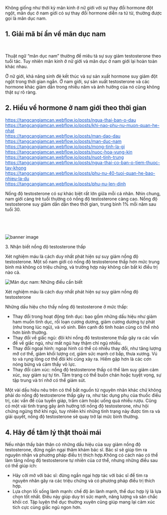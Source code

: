 <div>
<p>Không giống như thời kỳ mãn kinh ở nữ giới với sự thay đổi hormone đột ngột, mãn dục ở nam giới có sự thay đổi hormone diễn ra từ từ, thường được gọi là mãn dục nam.</p>
</div>

<h2>1. Giải mã bí ẩn về mãn dục nam</h2>

<div>
<p>&nbsp;</p>

<p>Thuật ngữ &ldquo;mãn dục nam&rdquo; thường để miêu tả sự&nbsp;suy giảm testosterone&nbsp;theo tuổi tác. Tuy nhiên mãn kinh ở nữ giới và&nbsp;mãn dục ở nam giới&nbsp;lại hoàn toàn khác nhau.</p>

<p>Ở nữ giới, khả năng sinh đẻ kết thúc và sự sản xuất hormone suy giảm đột ngột trong thời gian ngắn. Ở nam giới, sự sản xuất testosterone và các hormone khác giảm dần trong nhiều năm và ảnh hưởng của nó cũng không thật sự rõ ràng.</p>
</div>

<h2>2. Hiểu về hormone ở nam giới theo thời gian</h2>

<div>
<p><a href="https://tangcangiamcan.webflow.io/posts/ngua-thai-ban-o-dau" style="color: rgb(17, 85, 204);" target="_blank">https://tangcangiamcan.webflow.io/posts/ngua-thai-ban-o-dau</a><br />
<a href="https://tangcangiamcan.webflow.io/posts/khi-nao-phu-nu-muon-quan-he-nhat" style="color: rgb(17, 85, 204);" target="_blank">https://tangcangiamcan.webflow.io/posts/khi-nao-phu-nu-muon-quan-he-nhat</a><br />
<a href="https://tangcangiamcan.webflow.io/posts/man-dao-dau" style="color: rgb(17, 85, 204);" target="_blank">https://tangcangiamcan.webflow.io/posts/man-dao-dau</a><br />
<a href="https://tangcangiamcan.webflow.io/posts/man-duc-nam" style="color: rgb(17, 85, 204);" target="_blank">https://tangcangiamcan.webflow.io/posts/man-duc-nam</a><br />
<a href="https://tangcangiamcan.webflow.io/posts/mong-tinh-la-gi" style="color: rgb(17, 85, 204);" target="_blank">https://tangcangiamcan.webflow.io/posts/mong-tinh-la-gi</a><br />
<a href="https://tangcangiamcan.webflow.io/posts/nuoc-hoa-vung-kin" style="color: rgb(17, 85, 204);" target="_blank">https://tangcangiamcan.webflow.io/posts/nuoc-hoa-vung-kin</a><br />
<a href="https://tangcangiamcan.webflow.io/posts/nuot-tinh-trung" style="color: rgb(17, 85, 204);" target="_blank">https://tangcangiamcan.webflow.io/posts/nuot-tinh-trung</a><br />
<a href="https://tangcangiamcan.webflow.io/posts/ngua-thai-co-ban-o-tiem-thuoc-tay-khong" style="color: rgb(17, 85, 204);" target="_blank">https://tangcangiamcan.webflow.io/posts/ngua-thai-co-ban-o-tiem-thuoc-tay-khong</a><br />
<a href="https://tangcangiamcan.webflow.io/posts/phu-nu-40-tuoi-quan-he-bao-nhieu-la-du" style="color: rgb(17, 85, 204);" target="_blank">https://tangcangiamcan.webflow.io/posts/phu-nu-40-tuoi-quan-he-bao-nhieu-la-du</a><br />
<a href="https://tangcangiamcan.webflow.io/posts/phu-nu-len-dinh" style="color: rgb(17, 85, 204);" target="_blank">https://tangcangiamcan.webflow.io/posts/phu-nu-len-dinh</a></p>

<p>Nồng độ testosterone có sự khác biệt rất lớn giữa mỗi cá nhân. Nhìn chung, nam giới càng trẻ tuổi thường có nồng độ testosterone càng cao. Nồng độ testosterone suy giảm dần dần theo thời gian, trung bình 1% mỗi năm sau tuổi 30.</p>
</div>

<h2>&nbsp;</h2>

<div><img alt="banner image" id="img-banner-middle" src="https://vinmec-prod.s3.amazonaws.com/images/vicaread/20210806_050400_017861_22_Laminkid_middle_destop.jpg" /></div>

<p>3. Nhận biết nồng độ testosterone thấp</p>

<div>
<p>Xét nghiệm máu là cách duy nhất phát hiện sự suy giảm nồng độ testosterone. Một số nam giới có nồng độ testosterone thấp hơn mức trung bình mà không có triệu chứng, và trường hợp này không cần bất kì điều trị nào cả.</p>
</div>

<p><img alt="Mãn dục nam: Những điều cần biết" src="https://vinmec-prod.s3.amazonaws.com/images/20190604_115104_869995_20190402_173753_566.max-1800x1800.jpg" /></p>

<div>Xét nghiệm máu là cách duy nhất phát hiện sự suy giảm nồng độ testosterone</div>

<div>
<p>Những dấu hiệu cho thấy nồng độ testosterone ở mức thấp:</p>

<ul>
	<li>Thay đổi trong hoạt động tình dục: bao gồm những dấu hiệu như giảm ham muốn tình dục,&nbsp;rối loạn cương dương, giảm cương dương tự phát (như trong lúc ngủ), và vô sinh. Bên cạnh đó tinh hoàn cũng có thể nhỏ hơn bình thường.</li>
	<li>Thay đổi về giấc ngủ: đôi khi nồng độ testosterone thấp gây ra các vấn đề về giấc ngủ, như mất ngủ hay thậm chí ngủ nhiều.</li>
	<li>Thay đổi ngoại hình: ngoại hình có thể có nhiều thay đổi, như tăng lượng mỡ cơ thể, giảm khối lượng cơ, giảm sức mạnh cơ bắp, thưa xương. Vú to và rụng lông cơ thể đôi khi cũng xảy ra. Hiếm gặp hơn là các cơn nóng bừng và cảm thấy vô lực.</li>
	<li>Thay đổi cảm xúc: nồng độ testosterone thấp có thể làm suy giảm cảm xúc, suy giảm sự tự tin. Tâm trạng có thể buồn chán hoặc tuyệt vọng, sự tập trung và trí nhớ có thể giảm sút.</li>
</ul>

<p>Một vài dấu hiệu nêu trên có thể bắt nguồn từ nguyên nhân khác chứ không phải do nồng độ testosterone thấp gây ra, như tác dụng phụ của thuốc điều trị, các vấn đề của tuyến giáp, trầm cảm hoặc uống quá nhiều rượu. Cũng có một vài tình trạng gây ảnh hưởng tới nồng độ testosterone, như&nbsp;hội chứng ngừng thở khi ngủ, tuy nhiên khi những tình trạng này được tìm ra và giải quyết, nồng độ testosterone sẽ quay trở lại mức bình thường.</p>
</div>

<h2>4. Hãy để tâm lý thật thoải mái</h2>

<div>
<p>Nếu nhận thấy bản thân có những dấu hiệu của suy giảm nồng độ testosterone, đừng ngần ngại thăm khám bác sĩ. Bác sĩ sẽ giúp tìm ra nguyên nhân và phương pháp điều trị thích hợp.Không có cách nào có thể làm tăng nồng độ testosterone tự nhiên của cơ thể, nhưng những điều sau có thể giúp ích:</p>

<ul>
	<li>Hãy cởi mở với bác sĩ: đừng ngần ngại hợp tác với bác sĩ để tìm ra nguyên nhân gây ra các triệu chứng và có phương pháp điều trị thích hợp.</li>
	<li>Lựa chọn lối sống lành mạnh: chế độ ăn lành mạnh, thể dục hợp lý là lựa chọn tốt nhất. Điều này giúp duy trì sức mạnh, năng lượng và săn chắc khối cơ. Tập luyện thể dục thường xuyên cũng giúp mang lại cảm xúc tích cực cùng giấc ngủ ngon hơn.</li>
</ul>
</div>
